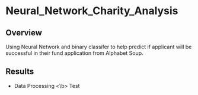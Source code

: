 # Neural_Network_Charity_Analysis
## Overview
Using Neural Network and binary classifer to help predict if applicant will be successful in their fund application from Alphabet Soup.
## Results
- Data Processing <\b>
Test
